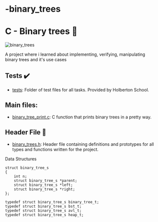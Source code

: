 # -binary_trees
# C - Binary trees :deciduous_tree:

![binary_trees](https://gfycat.com/fr/grandshortcowrie)

A project where i learned about implementing, verifying, manipulating binary trees and it's use cases
## Tests :heavy_check_mark:

* [tests](./tests): Folder of test files for all tasks. Provided by Holberton
School.

## Main files:

* [binary_tree_print.c](./binary_tree_print.c): C function that prints binary
trees in a pretty way.

## Header File :file_folder:

* [binary_trees.h](./binary_trees.h): Header file containing definitions and
prototypes for all types and functions written for the project.

Data Structures
```
struct binary_tree_s
{
    int n;
    struct binary_tree_s *parent;
    struct binary_tree_s *left;
    struct binary_tree_s *right;
};

typedef struct binary_tree_s binary_tree_t;
typedef struct binary_tree_s bst_t;
typedef struct binary_tree_s avl_t;
typedef struct binary_tree_s heap_t;
```
